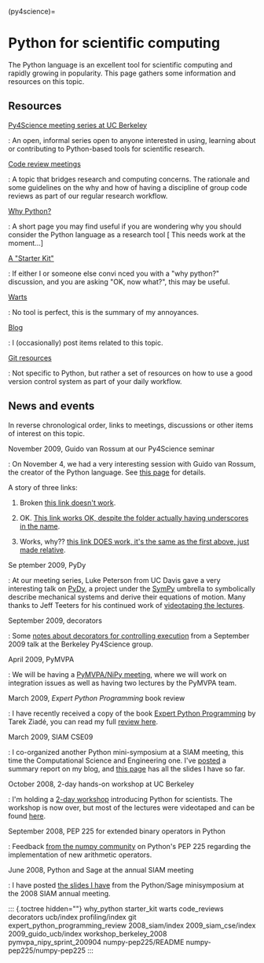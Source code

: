 (py4science)=
# Python for scientific computing

The Python language is an excellent tool for scientific computing and
rapidly growing in popularity. This page gathers some information and
resources on this topic.

## Resources

[Py4Science meeting series at UC Berkeley](ucb/index.md)

:   An open, informal series open to anyone interested in using,
    learning about or contributing to Python-based tools for scientific
    research.

[Code review meetings](code_reviews.md)

:   A topic that bridges research and computing concerns. The rationale
    and some guidelines on the why and how of having a discipline of
    group code reviews as part of our regular research workflow.

[Why Python?](why_python.md)

:   A short page you may find useful if you are wondering why you should
    consider the Python language as a research tool \[ This needs work
    at the moment\...\]

[A "Starter Kit"](#starter_kit)

:   If either I or someone else convi nced you with a "why python?"
    discussion, and you are asking "OK, now what?", this may be
    useful.

[Warts](warts.md)

:   No tool is perfect, this is the summary of my annoyances.

[Blog](http://fdoperez.blogspot.com)

:   I (occasionally) post items related to this topic.

[Git resources](git.md)

:   Not specific to Python, but rather a set of resources on how to use
    a good version control system as part of your daily workflow.

## News and events

In reverse chronological order, links to meetings, discussions or other
items of interest on this topic.

November 2009, Guido van Rossum at our Py4Science seminar

:   On November 4, we had a very interesting session with Guido van
    Rossum, the creator of the Python language. See [this
    page](/events/2009_guido_ucb/index) for details.

A story of three links:

1. Broken [this link doesn't work](/events/2009_guido_ucb/index).

2. OK. [This link works OK, despite the folder actually having underscores in the name](/events/2009-guido-ucb/index).

3. Works, why?? [this link DOES work, it's the same as the first above, just made relative](../events/2009_guido_ucb/index).

Se  ptember 2009, PyDy

:   At our meeting series, Luke Peterson from UC Davis gave a very
    interesting talk on [PyDy](http://code.google.com/p/pydy), a project
    under the [SymPy](http://code.google.com/p/sympy) umbrella to
    symbolically describe mechanical systems and derive their equations
    of motion. Many thanks to Jeff Teeters for his continued work of
    [videotaping the
    lectures](http://www.archive.org/details/ucb_py4science_2009_09_30_Luke_Peterson).

September 2009, decorators

:   Some [notes about decorators for controlling
    execution](decorators.md) from a September 2009 talk at the
    Berkeley Py4Science group.

April 2009, PyMVPA

:   We will be having a [PyMVPA/NiPy
    meeting](pymvpa_nipy_sprint_200904.md), where we will work on
    integration issues as well as having two lectures by the PyMVPA
    team.

March 2009, *Expert Python Programming* book review

:   I have recently received a copy of the book [Expert Python
    Programming](http://www.packtpub.com/expert-python-programming/book)
    by Tarek Ziadé, you can read my full [review
    here](expert_python_programming_review.md).

March 2009, SIAM CSE09

:   I co-organized another Python mini-symposium at a SIAM meeting, this
    time the Computational Science and Engineering one. I've
    [posted](http://fdoperez.blogspot.com/2009/03/python-at-siam-cse09-meeting.md)
    a summary report on my blog, and [this page](2009_siam_cse) has all
    the slides I have so far.

October 2008, 2-day hands-on workshop at UC Berkeley

:   I'm holding a [2-day workshop](workshop_berkeley_2008.md)
    introducing Python for scientists. The workshop is now over, but
    most of the lectures were videotaped and can be found
    [here](http://www.archive.org/search.php?query=Fernando+Perez+scientific+python).

September 2008, PEP 225 for extended binary operators in Python

:   Feedback [from the numpy community](numpy-pep225/README.md) on
    Python's PEP 225 regarding the implementation of new arithmetic
    operators.

June 2008, Python and Sage at the annual SIAM meeting

:   I have posted [the slides I have](2008_siam) from the Python/Sage
    minisymposium at the 2008 SIAM annual meeting.

::: {.toctree hidden=""}
why_python starter_kit warts code_reviews decorators ucb/index
profiling/index git expert_python_programming_review 2008_siam/index
2009_siam_cse/index 2009_guido_ucb/index workshop_berkeley_2008
pymvpa_nipy_sprint_200904 numpy-pep225/README numpy-pep225/numpy-pep225
:::
